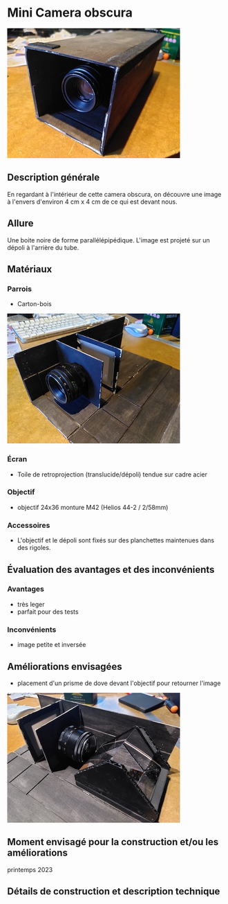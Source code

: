 #  Mini Camera obscura
![mini_chambre_2](../photos/mini_chambre_2_ultralight.jpg)

## Description générale
En regardant à l'intérieur de cette camera obscura, on découvre une image à l'envers d'environ 4 cm x 4 cm de ce qui est devant nous.

## Allure
Une boite noire de forme parallélépipédique. L'image est projeté sur un dépoli à l'arrière du tube.

## Matériaux

### Parrois
- Carton-bois

![mini_chambre_1](../photos/mini_chambre_1_ultralight.jpg)
### Écran
- Toile de retroprojection (translucide/dépoli) tendue sur cadre acier

### Objectif
- objectif 24x36 monture M42 (Helios 44-2 / 2/58mm) 

### Accessoires
- L'objectif et le dépoli sont fixés sur des planchettes maintenues dans des rigoles.

## Évaluation des avantages et des inconvénients

### Avantages
- très leger
- parfait pour des tests

### Inconvénients
- image petite et inversée

## Améliorations envisagées
- placement d'un prisme de dove devant l'objectif pour retourner l'image

![mini_chambre_3](../photos/mini_chambre_3_ultralight.jpg)

## Moment envisagé pour la construction et/ou les améliorations
printemps 2023

## Détails de construction et description technique
